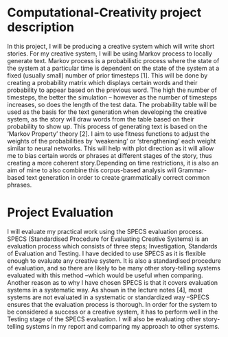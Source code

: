 # Computational-Creativity project description
In this project, I will be producing a creative system which will write short stories. 
For my creative system, I will be using Markov process to locally generate text. Markov process is a probabilistic process where the state of the system at a particular time is dependent on the state of the system at a fixed (usually small) number of prior timesteps [1]. This will be done by creating a probability matrix which displays certain words and their probability to appear based on the previous word. The high the number of timesteps, the better the simulation – however as the number of timesteps increases, so does the length of the test data. The probability table will be used as the basis for the text generation when developing the creative system, as the story will draw words from the table based on their probability to show up. This process of generating text is based on the ‘Markov Property’ theory [2]. I aim to use fitness functions to adjust the weights of the probabilities by ‘weakening’ or ‘strengthening’ each weight similar to neural networks.  This will help with plot direction as it will allow me to bias certain words or phrases at different stages of the story, thus creating a more coherent story.Depending on time restrictions, it is also an aim of mine to also combine this corpus-based analysis will Grammar-based text generation in order to create grammatically correct common phrases.

# Project Evaluation 
I will evaluate my practical work using the SPECS evaluation process. SPECS (Standardised Procedure for Evaluating Creative Systems) is an evaluation process which consists of three steps; Investigation, Standards of Evaluation and Testing. 
I have decided to use SPECS as it is flexible enough to evaluate any creative system. It is also a standardised procedure of evaluation, and so there are likely to be many other story-telling systems evaluated with this method –which would be useful when comparing. Another reason as to why I have chosen SPECS is that it covers evaluation systems in a systematic way. As shown in the lecture notes [4], most systems are not evaluated in a systematic or standardized way –SPECS ensures that the evaluation process is thorough. 
In order for the system to be considered a success or a creative system, it has to perform well in the Testing stage of the SPECS evaluation. I will also be evaluating other story-telling systems in my report and comparing my approach to other systems.
